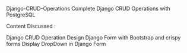 Django-CRUD-Operations
Complete Django CRUD Operations with PostgreSQL

Content Discussed :

Django CRUD Operation
Design Django Form with Bootstrap and crispy forms
Display DropDown in Django Form

